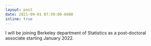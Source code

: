 ```yaml
---
layout: post
date: 2021-09-01 07:59:00-0400
inline: true
---
```


I will be joining Berkeley department of Statistics as a post-doctoral associate starting
January 2022.
